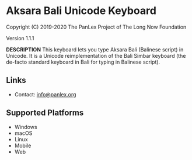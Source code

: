 Aksara Bali Unicode Keyboard
============================

Copyright (C) 2019-2020 The PanLex Project of The Long Now Foundation

Version 1.1.1

__DESCRIPTION__
This keyboard lets you type Aksara Bali (Balinese script) in Unicode. It is a Unicode reimplementation of the Bali Simbar keyboard (the de-facto standard keyboard in Bali for typing in Balinese script).

Links
-----

 * Contact:  <info@panlex.org>

Supported Platforms
-------------------
 * Windows
 * macOS
 * Linux
 * Mobile
 * Web
